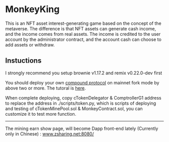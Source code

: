 # MonkeyKing

This is an NFT asset interest-generating game based on the concept of the metaverse. The difference is that NFT assets can generate cash income, and the income comes from real assets. The income is credited to the user account by the administrator contract, and the account cash can choose to add assets or withdraw.


## Instuctions

I strongly recommend you setup brownie v1.17.2 and remix v0.22.0-dev first 

You should deploy your own [compound protocol](https://github.com/compound-finance/compound-protocol) on mainnet fork mode by above two or more. The tutoral is [here](https://github.com/Dapp-Learning-DAO/Dapp-Learning/blob/main/defi/Compound/contract/Compound%E5%90%88%E7%BA%A6%E9%83%A8%E7%BD%B2.md).

When complete deploying, copy cTokenDelegator & ComptrollerG1 address to replace the address in ./scripts/token.py, which is scripts of deploying and testing of cTokenMinePool.sol & MonkeyContract.sol, you can customize it to test more function.

***********************************************************

The mining earn show page, will become Dapp front-end lately (Currently only in Chinese) : www.zsharing.net:8080/